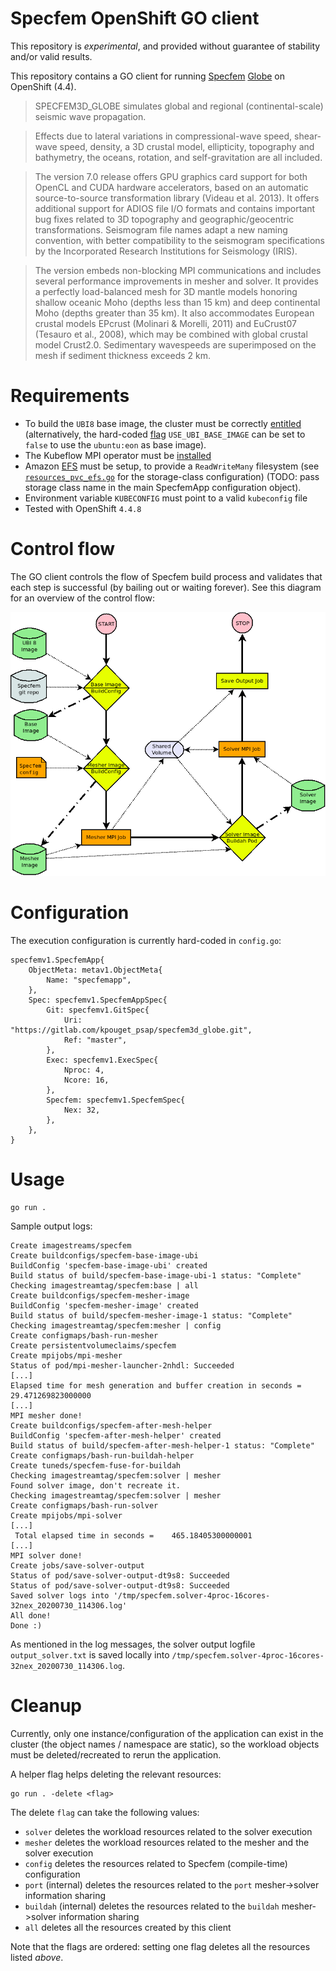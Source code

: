 Specfem OpenShift GO client
===========================

This repository is *experimental*, and provided without guarantee of
stability and/or valid results.

This repository contains a GO client for running
[Specfem](https://geodynamics.org/cig/software/specfem3d_globe/)
[Globe](https://github.com/geodynamics/specfem3d_globe) on OpenShift
(4.4).

>  SPECFEM3D_GLOBE simulates global and regional (continental-scale) seismic wave propagation.

> Effects due to lateral variations in compressional-wave speed, shear-wave speed, density, a 3D crustal model, ellipticity, topography and bathymetry, the oceans, rotation, and self-gravitation are all included.

> The version 7.0 release offers GPU graphics card support for both OpenCL and CUDA hardware accelerators, based on an automatic source-to-source transformation library (Videau et al. 2013). It offers additional support for ADIOS file I/O formats and contains important bug fixes related to 3D topography and geographic/geocentric transformations. Seismogram file names adapt a new naming convention, with better compatibility to the seismogram specifications by the Incorporated Research Institutions for Seismology (IRIS).

> The version embeds non-blocking MPI communications and includes several performance improvements in mesher and solver. It provides a perfectly load-balanced mesh for 3D mantle models honoring shallow oceanic Moho (depths less than 15 km) and deep continental Moho (depths greater than 35 km). It also accommodates European crustal models EPcrust (Molinari & Morelli, 2011) and EuCrust07 (Tesauro et al., 2008), which may be combined with global crustal model Crust2.0. Sedimentary wavespeeds are superimposed on the mesh if sediment thickness exceeds 2 km. 

Requirements
============

* To build the `UBI8` base image, the cluster must be correctly
  [entitled](https://www.openshift.com/blog/how-to-use-entitled-image-builds-to-build-drivercontainers-with-ubi-on-openshift)
  (alternatively, the hard-coded
  [flag](https://gitlab.com/kpouget_psap/specfem-client/-/blob/7a0c6476ab4a1e5ca8f7052c7f54a6a0f536eed4/resources.go#L32)
  `USE_UBI_BASE_IMAGE` can be set to `false` to use the `ubuntu:eon`
  as base image).
* The Kubeflow MPI operator must be [installed](https://github.com/kubeflow/mpi-operator#installation)
* Amazon [EFS](https://aws.amazon.com/efs/) must be setup, to provide
  a `ReadWriteMany` filesystem (see
  [`resources_pvc_efs.go`](https://gitlab.com/kpouget_psap/specfem-client/-/blob/master/resources_pvc_efs.go#L15)
  for the storage-class configuration) (TODO: pass storage class name
  in the main SpecfemApp configuration object).
* Environment variable `KUBECONFIG` must point to a valid `kubeconfig`
  file
* Tested with OpenShift `4.4.8`

Control flow
============

The GO client controls the flow of Specfem build process and validates
that each step is successful (by bailing out or waiting forever). See
this diagram for an overview of the control flow:

![Control flow of Specfem GO client](specfem_flow.png)

Configuration
=============

The execution configuration is currently hard-coded in `config.go`:

```
specfemv1.SpecfemApp{
	ObjectMeta: metav1.ObjectMeta{
		Name: "specfemapp",
	},
	Spec: specfemv1.SpecfemAppSpec{
		Git: specfemv1.GitSpec{
			Uri: "https://gitlab.com/kpouget_psap/specfem3d_globe.git",
			Ref: "master",
		},
		Exec: specfemv1.ExecSpec{
			Nproc: 4,
			Ncore: 16,
		},
		Specfem: specfemv1.SpecfemSpec{
			Nex: 32,
		},
	},
}
```

Usage
=====

```
go run .
```

Sample output logs:

```
Create imagestreams/specfem
Create buildconfigs/specfem-base-image-ubi
BuildConfig 'specfem-base-image-ubi' created
Build status of build/specfem-base-image-ubi-1 status: "Complete"
Checking imagestreamtag/specfem:base | all
Create buildconfigs/specfem-mesher-image
BuildConfig 'specfem-mesher-image' created
Build status of build/specfem-mesher-image-1 status: "Complete"
Checking imagestreamtag/specfem:mesher | config
Create configmaps/bash-run-mesher
Create persistentvolumeclaims/specfem
Create mpijobs/mpi-mesher
Status of pod/mpi-mesher-launcher-2nhdl: Succeeded
[...]
Elapsed time for mesh generation and buffer creation in seconds =    29.471269823000000
[...]
MPI mesher done!
Create buildconfigs/specfem-after-mesh-helper
BuildConfig 'specfem-after-mesh-helper' created
Build status of build/specfem-after-mesh-helper-1 status: "Complete"
Create configmaps/bash-run-buildah-helper
Create tuneds/specfem-fuse-for-buildah
Checking imagestreamtag/specfem:solver | mesher
Found solver image, don't recreate it.
Checking imagestreamtag/specfem:solver | mesher
Create configmaps/bash-run-solver
Create mpijobs/mpi-solver
[...]
 Total elapsed time in seconds =    465.18405300000001
[...]
MPI solver done!
Create jobs/save-solver-output
Status of pod/save-solver-output-dt9s8: Succeeded
Status of pod/save-solver-output-dt9s8: Succeeded
Saved solver logs into '/tmp/specfem.solver-4proc-16cores-32nex_20200730_114306.log'
All done!
Done :)
```

As mentioned in the log messages, the solver output logfile
`output_solver.txt` is saved locally into
`/tmp/specfem.solver-4proc-16cores-32nex_20200730_114306.log`.

Cleanup
=======

Currently, only one instance/configuration of the application can
exist in the cluster (the object names / namespace are static), so the
workload objects must be deleted/recreated to rerun the application.

A helper flag helps deleting the relevant resources:

```
go run . -delete <flag>
```

The delete `flag` can take the following values:

- `solver` deletes the workload resources related to the solver execution
- `mesher` deletes the workload resources related to the mesher and
  the solver execution
- `config` deletes the resources related to Specfem (compile-time) configuration
- `port` (internal) deletes the resources related to the `port`
mesher->solver information sharing
- `buildah` (internal) deletes the resources related to the `buildah`
mesher->solver information sharing
- `all` deletes all the resources created by this client

Note that the flags are ordered: setting one flag deletes all the
resources listed *above*.
